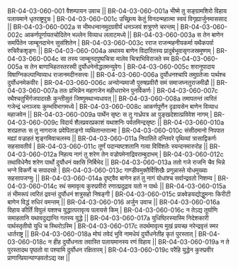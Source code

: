 BR-04-03-060-001  	वैशम्पायन उवाच ||
BR-04-03-060-001a	भीष्मे तु सङ्ग्रामशिरो विहाय पलायमाने धृतराष्ट्रपुत्रः |
BR-04-03-060-001c	उच्छ्रित्य केतुं विनदन्महात्मा स्वयं विगृह्यार्जुनमाससाद ||
BR-04-03-060-002a	स भीमधन्वानमुदग्रवीर्यं धनञ्जयं शत्रुगणे चरन्तम् |
BR-04-03-060-002c	आकर्णपूर्णायतचोदितेन भल्लेन विव्याध ललाटमध्ये ||
BR-04-03-060-003a	स तेन बाणेन समर्पितेन जाम्बूनदाभेन सुसंशितेन |
BR-04-03-060-003c	रराज राजन्महनीयकर्मा यथैकपर्वा रुचिरैकशृङ्गः ||
BR-04-03-060-004a	अथास्य बाणेन विदारितस्य प्रादुर्बभूवासृगजस्रमुष्णम् |
BR-04-03-060-004c      सा तस्य जाम्बूनदपुष्पचित्रा मालेव चित्राभिविराजते स्म
BR-04-03-060-005a	स तेन बाणाभिहतस्तरस्वी दुर्योधनेनोद्धतमन्युवेगः |
BR-04-03-060-005c	शरानुपादाय विषाग्निकल्पान्विव्याध राजानमदीनसत्त्वः ||
BR-04-03-060-006a	दुर्योधनश्चापि तमुग्रतेजाः पार्थश्च दुर्योधनमेकवीरः |
BR-04-03-060-006c	अन्योन्यमाजौ पुरुषप्रवीरौ समं समाजघ्नतुराजमीढौ ||
BR-04-03-060-007a	ततः प्रभिन्नेन महागजेन महीधराभेन पुनर्विकर्णः |
BR-04-03-060-007c	रथैश्चतुर्भिर्गजपादरक्षैः कुन्तीसुतं जिष्णुमथाभ्यधावत् ||
BR-04-03-060-008a	तमापतन्तं त्वरितं गजेन्द्रं धनञ्जयः कुम्भविभागमध्ये |
BR-04-03-060-008c	आकर्णपूर्णेन दृढायसेन बाणेन विव्याध महाजवेन ||
BR-04-03-060-009a	पार्थेन सृष्टः स तु गार्ध्रपत्र आ पुङ्खदेशात्प्रविवेश नागम् |
BR-04-03-060-009c	विदार्य शैलप्रवरप्रकाशं यथाशनिः पर्वतमिन्द्रसृष्टः ||
BR-04-03-060-010a	शरप्रतप्तः स तु नागराजः प्रवेपिताङ्गो व्यथितान्तरात्मा |
BR-04-03-060-010c	संसीदमानो निपपात मह्यां वज्राहतं शृङ्गमिवाचलस्य ||
BR-04-03-060-011a 	निपातिते दन्तिवरे पृथिव्यां त्रासाद्विकर्णः सहसावतीर्य |
BR-04-03-060-011c	तूर्णं पदान्यष्टशतानि गत्वा विविंशतेः स्यन्दनमारुरोह ||
BR-04-03-060-012a 	निहत्य नागं तु शरेण तेन वज्रोपमेनाद्रिवराम्बुदाभम् |
BR-04-03-060-012c	तथाविधेनैव शरेण पार्थो दुर्योधनं वक्षसि निर्बिभेद ||
BR-04-03-060-013a 	ततो गजे राजनि चैव भिन्ने भग्ने विकर्णे च सपादरक्षे |
BR-04-03-060-013c	गाण्डीवमुक्तैर्विशिखैः प्रणुन्नास्ते योधमुख्याः सहसापजग्मुः ||
BR-04-03-060-014a 	दृष्ट्वैव बाणेन हतं तु नागं योधांश्च सर्वान्द्रवतो निशम्य |
BR-04-03-060-014c	रथं समावृत्य कुरुप्रवीरो रणात्प्रदुद्राव यतो न पार्थः ||
BR-04-03-060-015a	तं भीमरूपं त्वरितं द्रवन्तं दुर्योधनं शत्रुसहो निषङ्गी |
BR-04-03-060-015c	प्राक्ष्वेडयद्योद्धुमनाः किरीटी बाणेन विद्धं रुधिरं वमन्तम् ||
BR-04-03-060-016  	अर्जुन उवाच ||
BR-04-03-060-016a	विहाय कीर्तिं विपुलं यशश्च युद्धात्परावृत्य पलायसे किम् |
BR-04-03-060-016c	न तेऽद्य तूर्याणि समाहतानि यथावदुद्यान्ति गतस्य युद्धे ||
BR-04-03-060-017a	युधिष्ठिरस्यास्मि निदेशकारी पार्थस्तृतीयो युधि च स्थिरोऽस्मि |
BR-04-03-060-017c	तदर्थमावृत्य मुखं प्रयच्छ नरेन्द्रवृत्तं स्मर धार्तराष्ट्र ||
BR-04-03-060-018a	मोघं तवेदं भुवि नामधेयं दुर्योधनेतीह कृतं पुरस्तात् |
BR-04-03-060-018c	न हीह दुर्योधनता तवास्ति पलायमानस्य रणं विहाय ||
BR-04-03-060-019a	न ते पुरस्तादथ पृष्ठतो वा पश्यामि दुर्योधन रक्षितारम् |
BR-04-03-060-019c	परैहि युद्धेन कुरुप्रवीर प्राणान्प्रियान्पाण्डवतोऽद्य रक्ष ||
